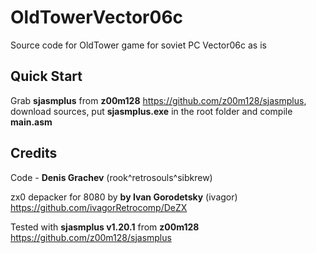 # OldTowerVector06c

Source code for OldTower game for soviet PC Vector06c as is

## Quick Start

Grab **sjasmplus** from **z00m128** https://github.com/z00m128/sjasmplus, download sources, put **sjasmplus.exe** in the root folder and compile **main.asm**

## Credits

Code - **Denis Grachev** (rook^retrosouls^sibkrew)

zx0 depacker for 8080 by **by Ivan Gorodetsky** (ivagor) https://github.com/ivagorRetrocomp/DeZX

Tested with **sjasmplus v1.20.1** from **z00m128** https://github.com/z00m128/sjasmplus
